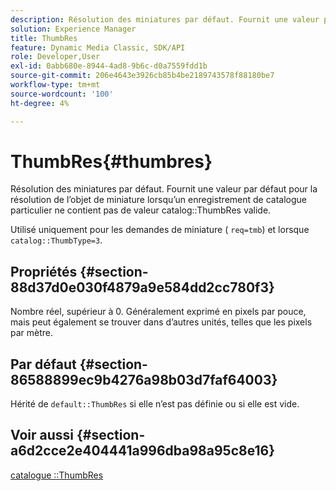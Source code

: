 ```yaml
---
description: Résolution des miniatures par défaut. Fournit une valeur par défaut pour la résolution de l’objet de miniature lorsqu’un enregistrement de catalogue particulier ne contient pas de valeur ThumbRes de catalogue valide.
solution: Experience Manager
title: ThumbRes
feature: Dynamic Media Classic, SDK/API
role: Developer,User
exl-id: 0abb680e-8944-4ad8-9b6c-d0a7559fdd1b
source-git-commit: 206e4643e3926cb85b4be2189743578f88180be7
workflow-type: tm+mt
source-wordcount: '100'
ht-degree: 4%

---
```


# ThumbRes{#thumbres}

Résolution des miniatures par défaut. Fournit une valeur par défaut pour la résolution de l’objet de miniature lorsqu’un enregistrement de catalogue particulier ne contient pas de valeur catalog::ThumbRes valide.

Utilisé uniquement pour les demandes de miniature ( `req=tmb`) et lorsque `catalog::ThumbType=3`.

## Propriétés {#section-88d37d0e030f4879a9e584dd2cc780f3}

Nombre réel, supérieur à 0. Généralement exprimé en pixels par pouce, mais peut également se trouver dans d’autres unités, telles que les pixels par mètre.

## Par défaut {#section-86588899ec9b4276a98b03d7faf64003}

Hérité de `default::ThumbRes` si elle n’est pas définie ou si elle est vide.

## Voir aussi {#section-a6d2cce2e404441a996dba98a95c8e16}

[catalogue ::ThumbRes](../../../../../is-api/image-catalog/image-serving-api-ref/c-image-catalog-reference/c-image-svg-data-reference/c-image-data-reference/r-thumbres-cat.md#reference-eedb9991397347c3bed5bd0a785c4c69)
